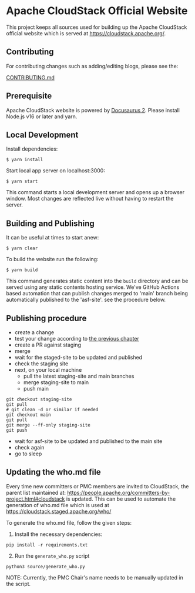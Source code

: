 # Apache CloudStack Official Website

This project keeps all sources used for building up the Apache CloudStack
official website which is served at https://cloudstack.apache.org/.

## Contributing

For contributing changes such as adding/editing blogs, please see the:

[CONTRIBUTING.md](./CONTRIBUTING.md)

## Prerequisite

Apache CloudStack website is powered by [Docusaurus 2](https://docusaurus.io/).
Please install Node.js v16 or later and yarn.

## Local Development

Install dependencies:

```
$ yarn install
```

Start local app server on localhost:3000:

```
$ yarn start
```

This command starts a local development server and opens up a browser window.
Most changes are reflected live without having to restart the server.

## <a name="building-and-publishing">Building and Publishing</a>

It can be useful at times to start anew:

```
$ yarn clear
```

To build the website run the following:

```
$ yarn build
```

This command generates static content into the `build` directory and can be
served using any static contents hosting service. We've GitHub Actions based
automation that can publish changes merged to 'main' branch being automatically
published to the 'asf-site'. see the procedure below.


## Publishing procedure

- create a change
- test your change according to [the previous chapter](#building-and-publishing)
- create a PR against staging
- merge
- wait for the staged-site to be updated and published
- check the staging site
- next, on your local machine
  - pull the latest staging-site and main branches
  - merge staging-site to main
  - push main
```
git checkout staging-site
git pull
# git clean -d or similar if needed
git checkout main
git pull
git merge --ff-only staging-site
git push
```
- wait for asf-site to be updated and published to the main site
- check again
- go to sleep


## Updating the who.md file

Every time new committers or PMC members are invited to CloudStack, the parent list maintained at: https://people.apache.org/committers-by-project.html#cloudstack is updated. This can be used to automate the generation of who.md file which is used at https://cloudstack.staged.apache.org/who/

To generate the who.md file, follow the given steps:

1. Install the necessary dependencies:

```
pip install -r requirements.txt
```

2. Run the `generate_who.py` script

```
python3 source/generate_who.py
```

NOTE: Currently, the PMC Chair's name needs to be manually updated in the script.